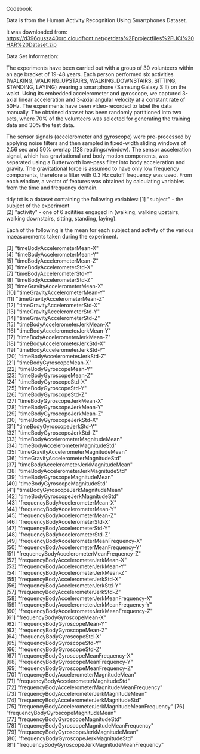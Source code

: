 Codebook

Data is from the Human Activity Recognition Using Smartphones Dataset.

It was downloaded from: https://d396qusza40orc.cloudfront.net/getdata%2Fprojectfiles%2FUCI%20HAR%20Dataset.zip

Data Set Information:

The experiments have been carried out with a group of 30 volunteers within an age bracket of 19-48 years. Each person performed six activities (WALKING, WALKING_UPSTAIRS, WALKING_DOWNSTAIRS, SITTING, STANDING, LAYING) wearing a smartphone (Samsung Galaxy S II) on the waist. Using its embedded accelerometer and gyroscope, we captured 3-axial linear acceleration and 3-axial angular velocity at a constant rate of 50Hz. The experiments have been video-recorded to label the data manually. The obtained dataset has been randomly partitioned into two sets, where 70% of the volunteers was selected for generating the training data and 30% the test data.

The sensor signals (accelerometer and gyroscope) were pre-processed by applying noise filters and then sampled in fixed-width sliding windows of 2.56 sec and 50% overlap (128 readings/window). The sensor acceleration signal, which has gravitational and body motion components, was separated using a Butterworth low-pass filter into body acceleration and gravity. The gravitational force is assumed to have only low frequency components, therefore a filter with 0.3 Hz cutoff frequency was used. From each window, a vector of features was obtained by calculating variables from the time and frequency domain.


tidy.txt is a dataset containing the following variables:
 [1] "subject"  - the subject of the experiment                               
 [2] "activity" - one of 6 acitities engaged in (walking, walking upstairs, walking downstairs, sitting, standing, laying).

Each of the following is the mean for each subject and activty of the various maeasurements taken during the experiment.

 [3] "timeBodyAccelerometerMean-X"                         
 [4] "timeBodyAccelerometerMean-Y"                         
 [5] "timeBodyAccelerometerMean-Z"                         
 [6] "timeBodyAccelerometerStd-X"                          
 [7] "timeBodyAccelerometerStd-Y"                          
 [8] "timeBodyAccelerometerStd-Z"                          
 [9] "timeGravityAccelerometerMean-X"                      
[10] "timeGravityAccelerometerMean-Y"                      
[11] "timeGravityAccelerometerMean-Z"                      
[12] "timeGravityAccelerometerStd-X"                       
[13] "timeGravityAccelerometerStd-Y"                       
[14] "timeGravityAccelerometerStd-Z"                       
[15] "timeBodyAccelerometerJerkMean-X"                     
[16] "timeBodyAccelerometerJerkMean-Y"                     
[17] "timeBodyAccelerometerJerkMean-Z"                     
[18] "timeBodyAccelerometerJerkStd-X"                      
[19] "timeBodyAccelerometerJerkStd-Y"                      
[20] "timeBodyAccelerometerJerkStd-Z"                      
[21] "timeBodyGyroscopeMean-X"                             
[22] "timeBodyGyroscopeMean-Y"                             
[23] "timeBodyGyroscopeMean-Z"                             
[24] "timeBodyGyroscopeStd-X"                              
[25] "timeBodyGyroscopeStd-Y"                              
[26] "timeBodyGyroscopeStd-Z"                              
[27] "timeBodyGyroscopeJerkMean-X"                         
[28] "timeBodyGyroscopeJerkMean-Y"                         
[29] "timeBodyGyroscopeJerkMean-Z"                         
[30] "timeBodyGyroscopeJerkStd-X"                          
[31] "timeBodyGyroscopeJerkStd-Y"                          
[32] "timeBodyGyroscopeJerkStd-Z"                          
[33] "timeBodyAccelerometerMagnitudeMean"                  
[34] "timeBodyAccelerometerMagnitudeStd"                   
[35] "timeGravityAccelerometerMagnitudeMean"               
[36] "timeGravityAccelerometerMagnitudeStd"                
[37] "timeBodyAccelerometerJerkMagnitudeMean"              
[38] "timeBodyAccelerometerJerkMagnitudeStd"               
[39] "timeBodyGyroscopeMagnitudeMean"                      
[40] "timeBodyGyroscopeMagnitudeStd"                       
[41] "timeBodyGyroscopeJerkMagnitudeMean"                  
[42] "timeBodyGyroscopeJerkMagnitudeStd"                   
[43] "frequencyBodyAccelerometerMean-X"                    
[44] "frequencyBodyAccelerometerMean-Y"                    
[45] "frequencyBodyAccelerometerMean-Z"                    
[46] "frequencyBodyAccelerometerStd-X"                     
[47] "frequencyBodyAccelerometerStd-Y"                     
[48] "frequencyBodyAccelerometerStd-Z"                     
[49] "frequencyBodyAccelerometerMeanFrequency-X"           
[50] "frequencyBodyAccelerometerMeanFrequency-Y"           
[51] "frequencyBodyAccelerometerMeanFrequency-Z"           
[52] "frequencyBodyAccelerometerJerkMean-X"                
[53] "frequencyBodyAccelerometerJerkMean-Y"                
[54] "frequencyBodyAccelerometerJerkMean-Z"                
[55] "frequencyBodyAccelerometerJerkStd-X"                 
[56] "frequencyBodyAccelerometerJerkStd-Y"                 
[57] "frequencyBodyAccelerometerJerkStd-Z"                 
[58] "frequencyBodyAccelerometerJerkMeanFrequency-X"       
[59] "frequencyBodyAccelerometerJerkMeanFrequency-Y"       
[60] "frequencyBodyAccelerometerJerkMeanFrequency-Z"       
[61] "frequencyBodyGyroscopeMean-X"                        
[62] "frequencyBodyGyroscopeMean-Y"                        
[63] "frequencyBodyGyroscopeMean-Z"                        
[64] "frequencyBodyGyroscopeStd-X"                         
[65] "frequencyBodyGyroscopeStd-Y"                         
[66] "frequencyBodyGyroscopeStd-Z"                         
[67] "frequencyBodyGyroscopeMeanFrequency-X"               
[68] "frequencyBodyGyroscopeMeanFrequency-Y"               
[69] "frequencyBodyGyroscopeMeanFrequency-Z"               
[70] "frequencyBodyAccelerometerMagnitudeMean"             
[71] "frequencyBodyAccelerometerMagnitudeStd"              
[72] "frequencyBodyAccelerometerMagnitudeMeanFrequency"    
[73] "frequencyBodyAccelerometerJerkMagnitudeMean"         
[74] "frequencyBodyAccelerometerJerkMagnitudeStd"          
[75] "frequencyBodyAccelerometerJerkMagnitudeMeanFrequency"
[76] "frequencyBodyGyroscopeMagnitudeMean"                 
[77] "frequencyBodyGyroscopeMagnitudeStd"                  
[78] "frequencyBodyGyroscopeMagnitudeMeanFrequency"        
[79] "frequencyBodyGyroscopeJerkMagnitudeMean"             
[80] "frequencyBodyGyroscopeJerkMagnitudeStd"              
[81] "frequencyBodyGyroscopeJerkMagnitudeMeanFrequency" 